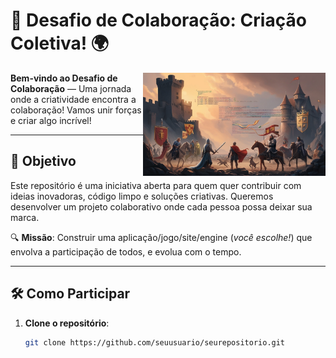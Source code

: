 # 🚀 Desafio de Colaboração: Criação Coletiva! 🌍

<img align="right" height="165" src="/images/code_medieval.jpg"  />

**Bem-vindo ao Desafio de Colaboração** — Uma jornada onde a criatividade encontra a colaboração! Vamos unir forças e criar algo incrível!

---

## 🎯 Objetivo

Este repositório é uma iniciativa aberta para quem quer contribuir com ideias inovadoras, código limpo e soluções criativas. Queremos desenvolver um projeto colaborativo onde cada pessoa possa deixar sua marca.

🔍 **Missão**: Construir uma aplicação/jogo/site/engine (*você escolhe!*) que envolva a participação de todos, e evolua com o tempo.

---

## 🛠️ Como Participar

1. **Clone o repositório**:
   ```bash
   git clone https://github.com/seuusuario/seurepositorio.git
